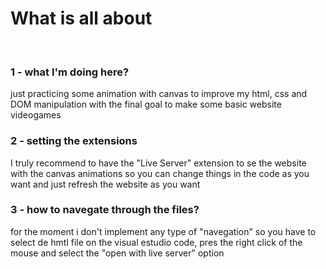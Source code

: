 # What is all about
<br>
<h3>  1 - what I'm doing here? </h3> 
<p> just practicing some animation with canvas to improve my html, css and DOM manipulation with the final goal to make some basic website videogames</p> 

<h3> 2 - setting the extensions </h3>
 <p> I truly recommend to have the "Live Server" extension to se the website with the canvas animations so you can change things in the code as you want and just refresh the website as you want </p> 

<h3> 3 - how to navegate through the files? </h3>
<p> for the moment i don't implement any type of "navegation" so you have to select de hmtl  file on the visual estudio code, pres the right click of the mouse and select the "open with live server" option </p>

